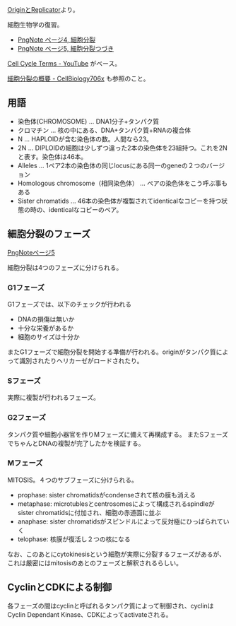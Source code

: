[OriginとReplicator](Origin%E3%81%A8Replicator)より。

細胞生物学の復習。

- [PngNote ページ4, 細胞分裂](https://karino2.github.io/ImageGallery/MolecularBiology728x.html#lg=1&slide=3)
- [PngNote ページ5, 細胞分裂つづき](https://karino2.github.io/ImageGallery/MolecularBiology728x.html#lg=1&slide=4)

[Cell Cycle Terms - YouTube](https://www.youtube.com/watch?v=zZ1g2W1jl7E) がベース。

[細胞分裂の概要 - CellBiology706x](https://karino2.github.io/SubWiki/CellBiology706x/%E7%B4%B0%E8%83%9E%E5%88%86%E8%A3%82%E3%81%AE%E6%A6%82%E8%A6%81) も参照のこと。

## 用語

- 染色体(CHROMOSOME) ... DNA1分子+タンパク質
- クロマチン ... 核の中にある、DNA+タンパク質+RNAの複合体
- N ... HAPLOIDが含む染色体の数。人間なら23。
- 2N ... DIPLOIDの細胞は少しずつ違った2本の染色体を23組持つ。これを2Nと表す。染色体は46本。
- Alleles ... 1ペア2本の染色体の同じlocusにある同一のgeneの２つのバージョン
- Homologous chromosome（相同染色体） ... ペアの染色体をこう呼ぶ事もある
- Sister chromatids ... 46本の染色体が複製されてidenticalなコピーを持つ状態の時の、identicalなコピーのペア。

## 細胞分裂のフェーズ

[PngNoteページ5](https://karino2.github.io/ImageGallery/MolecularBiology728x.html#lg=1&slide=4)

細胞分裂は4つのフェーズに分けられる。

### G1フェーズ

G1フェーズでは、以下のチェックが行われる

- DNAの損傷は無いか
- 十分な栄養があるか
- 細胞のサイズは十分か

またG1フェーズで細胞分裂を開始する準備が行われる。originがタンパク質によって識別されたりヘリカーゼがロードされたり。

### Sフェーズ

実際に複製が行われるフェーズ。

### G2フェーズ

タンパク質や細胞小器官を作りMフェーズに備えて再構成する。
またSフェーズでちゃんとDNAの複製が完了したかを検証する。

### Mフェーズ

MITOSIS。４つのサブフェーズに分けられる。

- prophase: sister chromatidsがcondenseされて核の膜も消える
- metaphase: microtublesとcentrosomesによって構成されるspindleがsister chromatidsに付加され、細胞の赤道面に並ぶ
- anaphase: sister chromatidsがスピンドルによって反対極にひっぱられていく
- telophase: 核膜が復活し２つの核になる

なお、このあとにcytokinesisという細胞が実際に分裂するフェーズがあるが、これは厳密にはmitosisのあとのフェーズと解釈されるらしい。

## CyclinとCDKによる制御

各フェーズの間はcyclinと呼ばれるタンパク質によって制御され、cyclinはCyclin Dependant Kinase、CDKによってactivateされる。